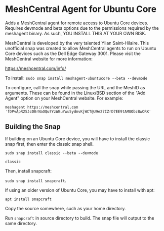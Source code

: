 # MeshCentral Agent for Ubuntu Core

Adds a MeshCentral agent for remote access to Ubuntu Core devices. Requires devmode and beta options due to the permissions required by the meshagent binary. As such, YOU INSTALL THIS AT YOUR OWN RISK.

MeshCentral is developed by the very talented Ylian Saint-Hilaire. This unofficial snap was created to allow MeshCentral agents to run on Ubuntu Core devices such as the Dell Edge Gateway 3001. Please visit the MeshCentral website for more information:

https://meshcentral.com/info/

To install:
`sudo snap install meshagent-ubuntucore --beta --devmode`

To configure, call the snap while passing the URL and the MeshID as arguments. These can be found in the Linux/BSD section of the "Add Agent" option on your MeshCentral website. For example:

`meshagent https://meshcentral.com 'fDPvApR25JcO0rNaOQu7YzWBuYwu5ydmvKjWCT@U9e27IZrD7EE9tAMUObzBwORK'`

## Building the Snap

If building on an Ubuntu Core device, you will have to install the classic snap first, then enter the classic snap shell.

`sudo snap install classic --beta --devmode`

`classic`

Then, install snapcraft:

`sudo snap install snapcraft`.

If using an older version of Ubuntu Core, you may have to install with apt:

`apt install snapcraft`

Copy the source somewhere, such as your home directory.

Run `snapcraft` in source directory to build. The snap file will output to the same directory.
